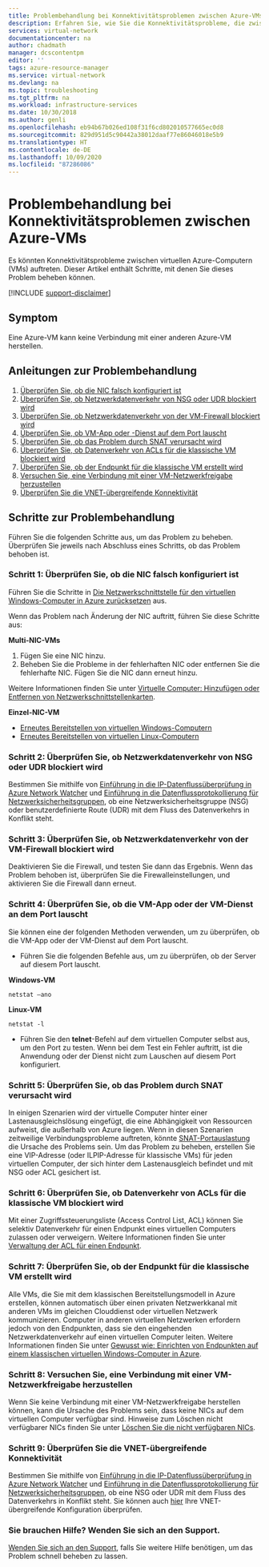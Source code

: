 ```yaml
---
title: Problembehandlung bei Konnektivitätsproblemen zwischen Azure-VMs | Microsoft-Dokumentation
description: Erfahren Sie, wie Sie die Konnektivitätsprobleme, die zwischen Azure VMs auftreten können, beheben und lösen können.
services: virtual-network
documentationcenter: na
author: chadmath
manager: dcscontentpm
editor: ''
tags: azure-resource-manager
ms.service: virtual-network
ms.devlang: na
ms.topic: troubleshooting
ms.tgt_pltfrm: na
ms.workload: infrastructure-services
ms.date: 10/30/2018
ms.author: genli
ms.openlocfilehash: eb94b67b026ed108f31f6cd802010577665ec0d8
ms.sourcegitcommit: 829d951d5c90442a38012daaf77e86046018e5b9
ms.translationtype: HT
ms.contentlocale: de-DE
ms.lasthandoff: 10/09/2020
ms.locfileid: "87286086"
---
```

# <a name="troubleshooting-connectivity-problems-between-azure-vms"></a>Problembehandlung bei Konnektivitätsproblemen zwischen Azure-VMs

Es könnten Konnektivitätsprobleme zwischen virtuellen Azure-Computern (VMs) auftreten. Dieser Artikel enthält Schritte, mit denen Sie dieses Problem beheben können. 

[!INCLUDE [support-disclaimer](../../includes/support-disclaimer.md)]

## <a name="symptom"></a>Symptom

Eine Azure-VM kann keine Verbindung mit einer anderen Azure-VM herstellen.

## <a name="troubleshooting-guidance"></a>Anleitungen zur Problembehandlung 

1. [Überprüfen Sie, ob die NIC falsch konfiguriert ist](#step-1-check-whether-nic-is-misconfigured)
2. [Überprüfen Sie, ob Netzwerkdatenverkehr von NSG oder UDR blockiert wird](#step-2-check-whether-network-traffic-is-blocked-by-nsg-or-udr)
3. [Überprüfen Sie, ob Netzwerkdatenverkehr von der VM-Firewall blockiert wird](#step-3-check-whether-network-traffic-is-blocked-by-vm-firewall)
4. [Überprüfen Sie, ob VM-App oder -Dienst auf dem Port lauscht](#step-4-check-whether-vm-app-or-service-is-listening-on-the-port)
5. [Überprüfen Sie, ob das Problem durch SNAT verursacht wird](#step-5-check-whether-the-problem-is-caused-by-snat)
6. [Überprüfen Sie, ob Datenverkehr von ACLs für die klassische VM blockiert wird](#step-6-check-whether-traffic-is-blocked-by-acls-for-the-classic-vm)
7. [Überprüfen Sie, ob der Endpunkt für die klassische VM erstellt wird](#step-7-check-whether-the-endpoint-is-created-for-the-classic-vm)
8. [Versuchen Sie, eine Verbindung mit einer VM-Netzwerkfreigabe herzustellen](#step-8-try-to-connect-to-a-vm-network-share)
9. [Überprüfen Sie die VNET-übergreifende Konnektivität](#step-9-check-inter-vnet-connectivity)

## <a name="troubleshooting-steps"></a>Schritte zur Problembehandlung

Führen Sie die folgenden Schritte aus, um das Problem zu beheben. Überprüfen Sie jeweils nach Abschluss eines Schritts, ob das Problem behoben ist. 

### <a name="step-1-check-whether-nic-is-misconfigured"></a>Schritt 1: Überprüfen Sie, ob die NIC falsch konfiguriert ist

Führen Sie die Schritte in [Die Netzwerkschnittstelle für den virtuellen Windows-Computer in Azure zurücksetzen](../virtual-machines/windows/reset-network-interface.md) aus. 

Wenn das Problem nach Änderung der NIC auftritt, führen Sie diese Schritte aus:

**Multi-NIC-VMs**

1. Fügen Sie eine NIC hinzu.
2. Beheben Sie die Probleme in der fehlerhaften NIC oder entfernen Sie die fehlerhafte NIC.  Fügen Sie die NIC dann erneut hinzu.

Weitere Informationen finden Sie unter [Virtuelle Computer: Hinzufügen oder Entfernen von Netzwerkschnittstellenkarten](virtual-network-network-interface-vm.md).

**Einzel-NIC-VM** 

- [Erneutes Bereitstellen von virtuellen Windows-Computern](../virtual-machines/windows/redeploy-to-new-node.md)
- [Erneutes Bereitstellen von virtuellen Linux-Computern](../virtual-machines/linux/redeploy-to-new-node.md)

### <a name="step-2-check-whether-network-traffic-is-blocked-by-nsg-or-udr"></a>Schritt 2: Überprüfen Sie, ob Netzwerkdatenverkehr von NSG oder UDR blockiert wird

Bestimmen Sie mithilfe von [Einführung in die IP-Datenflussüberprüfung in Azure Network Watcher](../network-watcher/network-watcher-ip-flow-verify-overview.md) und [Einführung in die Datenflussprotokollierung für Netzwerksicherheitsgruppen](../network-watcher/network-watcher-nsg-flow-logging-overview.md), ob eine Netzwerksicherheitsgruppe (NSG) oder benutzerdefinierte Route (UDR) mit dem Fluss des Datenverkehrs in Konflikt steht.

### <a name="step-3-check-whether-network-traffic-is-blocked-by-vm-firewall"></a>Schritt 3: Überprüfen Sie, ob Netzwerkdatenverkehr von der VM-Firewall blockiert wird

Deaktivieren Sie die Firewall, und testen Sie dann das Ergebnis. Wenn das Problem behoben ist, überprüfen Sie die Firewalleinstellungen, und aktivieren Sie die Firewall dann erneut.

### <a name="step-4-check-whether-vm-app-or-service-is-listening-on-the-port"></a>Schritt 4: Überprüfen Sie, ob die VM-App oder der VM-Dienst an dem Port lauscht

Sie können eine der folgenden Methoden verwenden, um zu überprüfen, ob die VM-App oder der VM-Dienst auf dem Port lauscht.

- Führen Sie die folgenden Befehle aus, um zu überprüfen, ob der Server auf diesem Port lauscht.

**Windows-VM**

```console
netstat –ano
```

**Linux-VM**

```console
netstat -l
```

- Führen Sie den **telnet**-Befehl auf dem virtuellen Computer selbst aus, um den Port zu testen. Wenn bei dem Test ein Fehler auftritt, ist die Anwendung oder der Dienst nicht zum Lauschen auf diesem Port konfiguriert.

### <a name="step-5-check-whether-the-problem-is-caused-by-snat"></a>Schritt 5: Überprüfen Sie, ob das Problem durch SNAT verursacht wird

In einigen Szenarien wird der virtuelle Computer hinter einer Lastenausgleichslösung eingefügt, die eine Abhängigkeit von Ressourcen aufweist, die außerhalb von Azure liegen. Wenn in diesen Szenarien zeitweilige Verbindungsprobleme auftreten, könnte [SNAT-Portauslastung](../load-balancer/load-balancer-outbound-connections.md) die Ursache des Problems sein. Um das Problem zu beheben, erstellen Sie eine VIP-Adresse (oder ILPIP-Adresse für klassische VMs) für jeden virtuellen Computer, der sich hinter dem Lastenausgleich befindet und mit NSG oder ACL gesichert ist. 

### <a name="step-6-check-whether-traffic-is-blocked-by-acls-for-the-classic-vm"></a>Schritt 6: Überprüfen Sie, ob Datenverkehr von ACLs für die klassische VM blockiert wird

Mit einer Zugriffssteuerungsliste (Access Control List, ACL) können Sie selektiv Datenverkehr für einen Endpunkt eines virtuellen Computers zulassen oder verweigern. Weitere Informationen finden Sie unter [Verwaltung der ACL für einen Endpunkt](/previous-versions/azure/virtual-machines/windows/classic/setup-endpoints#manage-the-acl-on-an-endpoint).

### <a name="step-7-check-whether-the-endpoint-is-created-for-the-classic-vm"></a>Schritt 7: Überprüfen Sie, ob der Endpunkt für die klassische VM erstellt wird

Alle VMs, die Sie mit dem klassischen Bereitstellungsmodell in Azure erstellen, können automatisch über einen privaten Netzwerkkanal mit anderen VMs im gleichen Clouddienst oder virtuellen Netzwerk kommunizieren. Computer in anderen virtuellen Netzwerken erfordern jedoch von den Endpunkten, dass sie den eingehenden Netzwerkdatenverkehr auf einen virtuellen Computer leiten. Weitere Informationen finden Sie unter [Gewusst wie: Einrichten von Endpunkten auf einem klassischen virtuellen Windows-Computer in Azure](../virtual-machines/windows/classic/setup-endpoints.md).

### <a name="step-8-try-to-connect-to-a-vm-network-share"></a>Schritt 8: Versuchen Sie, eine Verbindung mit einer VM-Netzwerkfreigabe herzustellen

Wenn Sie keine Verbindung mit einer VM-Netzwerkfreigabe herstellen können, kann die Ursache des Problems sein, dass keine NICs auf dem virtuellen Computer verfügbar sind. Hinweise zum Löschen nicht verfügbarer NICs finden Sie unter [Löschen Sie die nicht verfügbaren NICs](../virtual-machines/troubleshooting/reset-network-interface.md#delete-the-unavailable-nics).

### <a name="step-9-check-inter-vnet-connectivity"></a>Schritt 9: Überprüfen Sie die VNET-übergreifende Konnektivität

Bestimmen Sie mithilfe von [Einführung in die IP-Datenflussüberprüfung in Azure Network Watcher](../network-watcher/network-watcher-ip-flow-verify-overview.md) und [Einführung in die Datenflussprotokollierung für Netzwerksicherheitsgruppen](../network-watcher/network-watcher-nsg-flow-logging-overview.md), ob eine NSG oder UDR mit dem Fluss des Datenverkehrs in Konflikt steht. Sie können auch [hier](https://support.microsoft.com/en-us/help/4032151/configuring-and-validating-vnet-or-vpn-connections) Ihre VNET-übergreifende Konfiguration überprüfen.

### <a name="need-help-contact-support"></a>Sie brauchen Hilfe? Wenden Sie sich an den Support.
[Wenden Sie sich an den Support](https://portal.azure.com/?#blade/Microsoft_Azure_Support/HelpAndSupportBlade), falls Sie weitere Hilfe benötigen, um das Problem schnell beheben zu lassen.
